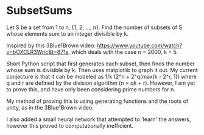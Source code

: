 # SubsetSums

Let S be a set from 1 to n, {1, 2, ..., n}. Find the number of subsets of S whose elements sum to an integer divisible by k.

Inspired by this 3Blue1Brown video: https://www.youtube.com/watch?v=bOXCLR3Wric&t=871s, which deals with the case n = 2000, k = 5.

Short Python script that first generates each subset, then finds the number whose sum is divisible by k. Then uses matplotlib to graph it out. My current conjecture is that it can be modeled as 1/k (2^n + 2^q(max(k - 2^r, 1)) where q and r are defined by the division algorithm (n = qk + r). However, I am yet to prove this, and have only been considering prime numbers for n.

My method of proving this is using generating functions and the roots of unity, as in the 3Blue1Brown video.



I also added a small neural network that attempted to 'learn' the answers, however this proved to computationally inefficient.
